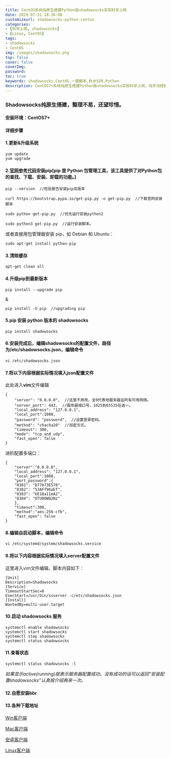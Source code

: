 ```yaml
---
title: CentOS系统纯原生搭建Python版shadowsocks实现科学上网
date: 2019-07-31 18:36:08
customizeurl: shadowsocks-python-centos
categories:
- [科学上网, shadowsocks]
- [Linux, CentOS]
tags:
- shadowsocks
- CentOS
img: /images/shadowsocks.png
top: false
cover: false
coverImg: 
password: 
toc: true
keywords: shadowsocks,CentOS,一键脚本,秋水SSR,Python
description: CentOS7+系统纯原生搭建Python版shadowsocks实现科学上网，纯手动搭建shadowsocks-python服务端，安全；轻量；高速；方案成熟，全平台客户端支持。
---
```


### Shadowsocks纯原生搭建，整理不易，还望珍惜。

#### 安装环境：CentOS7+

#### 详细步骤

#### 1.更新&升级系统

```
yum update
yum upgrade
```

#### 2.[官网参考代码](https://pip.pypa.io/en/stable/installing/)安装pip[pip 是 Python 包管理工具，该工具提供了对Python包的查找、下载、安装、卸载的功能。]

```
pip --version  //检验是否安装pip及版本
```

```
curl https://bootstrap.pypa.io/get-pip.py -o get-pip.py  //下载官网安装脚本
	
sudo python get-pip.py  //优先运行安装python2
	
sudo python3 get-pip.py  //运行安装脚本。
```

或者直接用包管理器安装 pip，如 Debian 和 Ubuntu：

```
sudo apt-get install python-pip
```

#### 3.清除缓存

```
apt-get clean all
```

#### 4.升级pip到最新版本

```
pip install --upgrade pip
```

&

```
pip install -U pip  //upgrading pip
```

#### 5.pip 安装 python 版本的 shadowsocks

```
pip install shadowsocks
```

#### 6.安装完成后，编辑shadowsocks的配置文件，路径为/etc/shadowsocks.json，编辑命令

```
vi /etc/shadowsocks.json
```

#### 7.将以下内容根据实际情况填入json配置文件

此处进入**vim**文件编辑

```
{
	"server": "0.0.0.0",  //这里不用改，全0代表地服务器监所有可用网络。
    "server_port": 443,  //服务器端口号，1025到65535任选一。
    "local_address": "127.0.0.1",
    "local_port":1080,
    "password": "password",  //设置登录密码。
    "method": "chacha20"  //加密方式。
    "timeout": 300,
    "mode": "tcp_and_udp",
    "fast_open": false
}
```

进阶配置多端口：

```
{
	"server":"0.0.0.0",
	"local_address": "127.0.0.1",
	"local_port":1080,
	"port_password":{
	"8381": "D77b73E578",
	"8382": "53AFf96aEf",
	"8383": "6E18a11eA2",
	"8384": "OTU0OWQ2Nz"
	},
	"timeout":300,
	"method":"aes-256-cfb",
	"fast_open": false
}
```

#### 8.编辑自启动脚本，编辑命令

```
vi /etc/systemd/system/shadowsocks.service
```

#### 9.将以下内容根据实际情况填入server配置文件

这里进入vim文件编辑，脚本内容如下：

```
[Unit]
Description=Shadowsocks
[Service]
TimeoutStartSec=0
ExecStart=/usr/bin/ssserver -c/etc/shadowsocks.json
[Install]
WantedBy=multi-user.target
```

#### 10.启动 shadowsocks 服务

```
systemctl enable shadowsocks
systemctl start shadowsocks
systemctl stop shadowsocks
systemctl status shadowsocks
```

#### 11.查看状态

```
systemctl status shadowsocks -l
```

*如果显示active(running)就表示服务器配置成功。没有成功的话可以返回“安装配置shadowsocks”认真按介绍再来一次。*

#### 12.自愿安装bbr

#### 13.各种下载地址

[Win客户端](https://github.com/shadowsocks/shadowsocks-windows/releases/download/4.1.10.0/Shadowsocks-4.1.10.0.zip)

[Mac客户端](https://github.com/shadowsocks/ShadowsocksX-NG/releases/download/v1.9.4/ShadowsocksX-NG.1.9.4.zip)

[安卓客户端](https://github.com/shadowsocks/shadowsocks-android/releases/download/v5.0.6/shadowsocks--universal-5.0.6.apk)

[Linux客户端](https://github.com/shadowsocks/shadowsocks-qt5/releases/download/v3.0.1/Shadowsocks-Qt5-3.0.1-x86_64.AppImage)